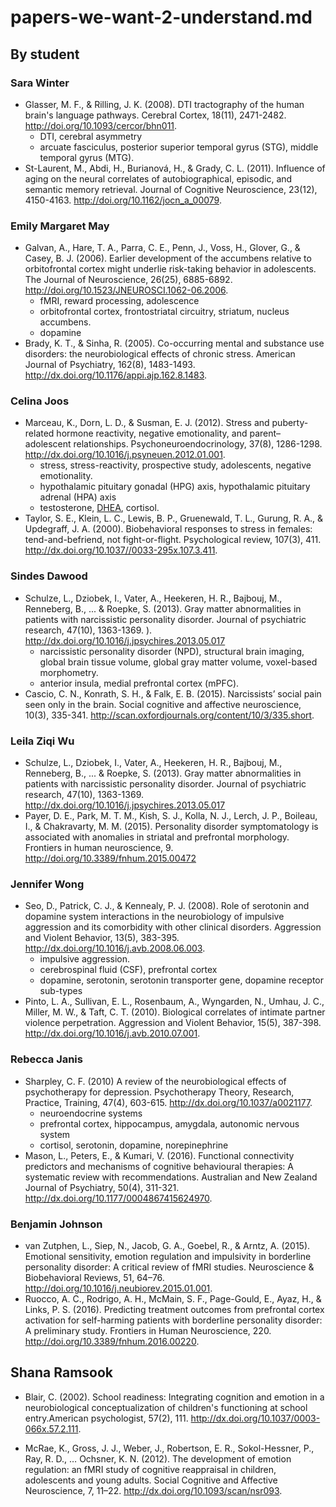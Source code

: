 # papers-we-want-2-understand.md

## By student

### Sara Winter

- Glasser, M. F., & Rilling, J. K. (2008). DTI tractography of the human brain's language pathways. Cerebral Cortex, 18(11), 2471-2482. <http://doi.org/10.1093/cercor/bhn011>.
    - DTI, cerebral asymmetry
    - arcuate fasciculus, posterior superior temporal gyrus (STG), middle temporal gyrus (MTG).
- St-Laurent, M., Abdi, H., Burianová, H., & Grady, C. L. (2011). Influence of aging on the neural correlates of autobiographical, episodic, and semantic memory retrieval. Journal of Cognitive Neuroscience, 23(12), 4150-4163. <http://doi.org/10.1162/jocn_a_00079>.

### Emily Margaret May

- Galvan, A., Hare, T. A., Parra, C. E., Penn, J., Voss, H., Glover, G., & Casey, B. J. (2006). Earlier development of the accumbens relative to orbitofrontal cortex might underlie risk-taking behavior in adolescents. The Journal of Neuroscience, 26(25), 6885-6892. <http://doi.org/10.1523/JNEUROSCI.1062-06.2006>.
    - fMRI, reward processing, adolescence
    - orbitofrontal cortex, frontostriatal circuitry, striatum, nucleus accumbens.
    - dopamine
- Brady, K. T., & Sinha, R. (2005). Co-occurring mental and substance use disorders: the neurobiological effects of chronic stress. American Journal of Psychiatry, 162(8), 1483-1493. <http://dx.doi.org/10.1176/appi.ajp.162.8.1483>.

### Celina Joos

- Marceau, K., Dorn, L. D., & Susman, E. J. (2012). Stress and puberty-related hormone reactivity, negative emotionality, and parent–adolescent relationships. Psychoneuroendocrinology, 37(8), 1286-1298. <http://dx.doi.org/10.1016/j.psyneuen.2012.01.001>.
    - stress, stress-reactivity, prospective study, adolescents, negative emotionality.
    - hypothalamic pituitary gonadal (HPG) axis, hypothalamic pituitary adrenal (HPA) axis
    - testosterone, [DHEA](https://en.wikipedia.org/wiki/Dehydroepiandrosterone), cortisol.
- Taylor, S. E., Klein, L. C., Lewis, B. P., Gruenewald, T. L., Gurung, R. A., & Updegraff, J. A. (2000). Biobehavioral responses to stress in females: tend-and-befriend, not fight-or-flight. Psychological review, 107(3), 411. <http://dx.doi.org/10.1037//0033-295x.107.3.411>.

### Sindes Dawood

- Schulze, L., Dziobek, I., Vater, A., Heekeren, H. R., Bajbouj, M., Renneberg, B., ... & Roepke, S. (2013). Gray matter abnormalities in patients with narcissistic personality disorder. Journal of psychiatric research, 47(10), 1363-1369. ). <http://dx.doi.org/10.1016/j.jpsychires.2013.05.017>
    - narcissistic personality disorder (NPD), structural brain imaging, global brain tissue volume, global gray matter volume, voxel-based morphometry.
    - anterior insula, medial prefrontal cortex (mPFC).
- Cascio, C. N., Konrath, S. H., & Falk, E. B. (2015). Narcissists’ social pain seen only in the brain. Social cognitive and affective neuroscience, 10(3), 335-341. <http://scan.oxfordjournals.org/content/10/3/335.short>.

### Leila Ziqi Wu

- Schulze, L., Dziobek, I., Vater, A., Heekeren, H. R., Bajbouj, M., Renneberg, B., ... & Roepke, S. (2013). Gray matter abnormalities in patients with narcissistic personality disorder. Journal of psychiatric research, 47(10), 1363-1369.
<http://dx.doi.org/10.1016/j.jpsychires.2013.05.017>
- Payer, D. E., Park, M. T. M., Kish, S. J., Kolla, N. J., Lerch, J. P., Boileau, I., & Chakravarty, M. M. (2015). Personality disorder symptomatology is associated with anomalies in striatal and prefrontal morphology. Frontiers in human neuroscience, 9. <http://doi.org/10.3389/fnhum.2015.00472>

### Jennifer Wong

- Seo, D., Patrick, C. J., & Kennealy, P. J. (2008). Role of serotonin and dopamine system interactions in the neurobiology of impulsive aggression and its comorbidity with other clinical disorders. Aggression and Violent Behavior, 13(5), 383-395. <http://dx.doi.org/10.1016/j.avb.2008.06.003>.
    - impulsive aggression.
    - cerebrospinal fluid (CSF), prefrontal cortex
    - dopamine, serotonin, serotonin transporter gene, dopamine receptor sub-types 
- Pinto, L. A., Sullivan, E. L., Rosenbaum, A., Wyngarden, N., Umhau, J. C., Miller, M. W., & Taft, C. T. (2010). Biological correlates of intimate partner violence perpetration. Aggression and Violent Behavior, 15(5), 387-398. <http://dx.doi.org/10.1016/j.avb.2010.07.001>.

### Rebecca Janis

- Sharpley, C. F. (2010) A review of the neurobiological effects of psychotherapy for depression. Psychotherapy Theory, Research, Practice, Training, 47(4), 603-615. <http://dx.doi.org/10.1037/a0021177>.
    - neuroendocrine systems
    - prefrontal cortex, hippocampus, amygdala, autonomic nervous system
    - cortisol, serotonin, dopamine, norepinephrine
- Mason, L., Peters, E., & Kumari, V. (2016). Functional connectivity predictors and mechanisms of cognitive behavioural therapies: A systematic review with recommendations. Australian and New Zealand Journal of Psychiatry, 50(4), 311-321. <http://dx.doi.org/10.1177/0004867415624970>.

### Benjamin Johnson

- van Zutphen, L., Siep, N., Jacob, G. A., Goebel, R., & Arntz, A. (2015). Emotional sensitivity, emotion regulation and impulsivity in borderline personality disorder: A critical review of fMRI studies. Neuroscience & Biobehavioral Reviews, 51, 64–76. <http://doi.org/10.1016/j.neubiorev.2015.01.001>.
- Ruocco, A. C., Rodrigo, A. H., McMain, S. F., Page-Gould, E., Ayaz, H., & Links, P. S. (2016). Predicting treatment outcomes from prefrontal cortex activation for self-harming patients with borderline personality disorder: A preliminary study. Frontiers in Human Neuroscience, 220. <http://doi.org/10.3389/fnhum.2016.00220>.

## Shana Ramsook

- Blair, C. (2002). School readiness: Integrating cognition and emotion in a neurobiological conceptualization of children's functioning at school entry.American psychologist, 57(2), 111.  <http://dx.doi.org/10.1037/0003-066x.57.2.111>.

- McRae, K., Gross, J. J., Weber, J., Robertson, E. R., Sokol-Hessner, P., Ray, R. D., … Ochsner, K. N. (2012). The development of emotion regulation: an fMRI study of cognitive reappraisal in children, adolescents and young adults. Social Cognitive and Affective Neuroscience, 7, 11–22. <http://dx.doi.org/10.1093/scan/nsr093>.
